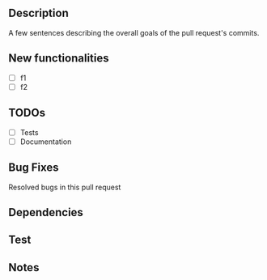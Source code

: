 ## Description
A few sentences describing the overall goals of the pull request's commits.

## New functionalities
- [ ] f1
- [ ] f2

## TODOs
- [ ] Tests
- [ ] Documentation

## Bug Fixes
Resolved bugs in this pull request 

## Dependencies

## Test

## Notes
